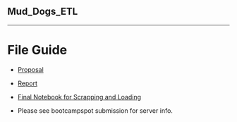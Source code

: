 ## Mud_Dogs_ETL
----------------------
# File Guide

* [Proposal](https://github.com/UncelSoogar/Mud_Dogs_ETL/blob/master/Job%20Scraping%20with%20the%20Mud%20Dogs.docx)  
* [Report](https://github.com/UncelSoogar/Mud_Dogs_ETL/blob/master/ETL%20Project%20Writeup.docx)  
* [Final Notebook for Scrapping and Loading](https://github.com/UncelSoogar/Mud_Dogs_ETL/blob/master/notebooks/indeed_initial_scrape.ipynb)    
 
* Please see bootcampspot submission for server info.

